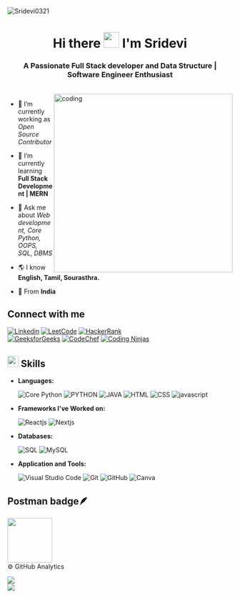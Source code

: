 <p align="left"> <img src="https://komarev.com/ghpvc/?username=Sridevi0321&label=Profile%20views&color=0e75b6&style=flat" alt="Sridevi0321" /> </p>



<h1 align="center">Hi there <img src="https://raw.githubusercontent.com/aemmadi/aemmadi/master/wave.gif" width="35px"> I'm Sridevi</h1>
<h3 align="center">A Passionate Full Stack developer and Data Structure | Software Engineer Enthusiast</h3>

<br/>

<img align="right" alt="coding" width="400"  src="https://mir-s3-cdn-cf.behance.net/project_modules/disp/601014116770475.6068beff4640a.gif">


- 🔭 I’m currently working as *Open Source Contributor*

- 🌱 I’m currently learning **Full Stack Development | MERN**

- 💬 Ask me about *Web development, Core Python, OOPS, SQL, DBMS*

- 🌎 I know **English, Tamil, Sourasthra.**

- 📍 From **India**

## Connect with me 

[![Linkedin](https://img.shields.io/badge/LinkedIn-0077B5?style=for-the-badge&logo=linkedin&logoColor=white&link=https://www.linkedin.com/in/sridevi-krishnamoorthy-9198b2290/)](https://www.linkedin.com/in/sridevi-krishnamoorthy-9198b2290/)
[![LeetCode](https://img.shields.io/badge/-LeetCode-FFA116?style=for-the-badge&logo=LeetCode&logoColor=black&link=https://leetcode.com/u/SriDevi2004/)](https://leetcode.com/u/SriDevi2004/)
[![HackerRank](https://img.shields.io/badge/-Hackerrank-2EC866?style=for-the-badge&logo=HackerRank&logoColor=white&link=https://www.hackerrank.com/profile/devi_krish2124)](https://www.hackerrank.com/profile/devi_krish2124)<br>
[![GeeksforGeeks](https://img.shields.io/badge/GeeksforGeeks-%2300C853.svg?&style=for-the-badge&logo=GeeksforGeeks&logoColor=white&link=https://www.geeksforgeeks.org/user/devikri814u/)](https://www.geeksforgeeks.org/user/devikri814u/)
[![CodeChef](https://img.shields.io/badge/Codechef-%23B92B27.svg?&style=for-the-badge&logo=Codechef&logoColor=white&link=https://www.codechef.com/users/sridevi_2124)](https://www.codechef.com/users/sridevi_2124)
[![Coding Ninjas](https://img.shields.io/badge/Coding%20Ninjas-%23000?style=for-the-badge&logo=codingninjas&logoColor=white&link=https://www.naukri.com/code360/profile/dc458ba0-ea5c-4283-9f73-964b90b6b2e8)](https://www.naukri.com/code360/profile/dc458ba0-ea5c-4283-9f73-964b90b6b2e8)




## <img src="https://media2.giphy.com/media/QssGEmpkyEOhBCb7e1/giphy.gif?cid=ecf05e47a0n3gi1bfqntqmob8g9aid1oyj2wr3ds3mg700bl&rid=giphy.gif" width ="25"><b> Skills</b>

<p align="center">

-  **Languages:**

    ![Core Python](https://img.shields.io/badge/Core%20Python-3776AB?style=for-the-badge&logo=python&logoColor=white)
    ![PYTHON](https://img.shields.io/badge/Python-3776AB?style=for-the-badge&logo=python&logoColor=white)
    ![JAVA](https://img.shields.io/badge/Java-ED8B00?style=for-the-badge&logo=openjdk&logoColor=white)
    ![HTML](https://img.shields.io/badge/html-%23E34F26.svg?style=for-the-badge&logo=html5&logoColor=white)
    ![CSS](https://img.shields.io/badge/css-%231572B6.svg?style=for-the-badge&logo=css3&logoColor=white)
    ![javascript](https://img.shields.io/badge/javascript%20-%23323330.svg?&style=for-the-badge&logo=javascript&logoColor=%23F7DF1E)
  
   
    
-  **Frameworks I've Worked on:**

   ![Reactjs](https://img.shields.io/badge/react%20-%2320232a.svg?&style=for-the-badge&logo=react&logoColor=%2361DAFB)
   ![Nextjs](https://img.shields.io/badge/next.js-000000?style=for-the-badge&logo=nextdotjs&logoColor=white)
   
    
- **Databases:**
  
    ![SQL](https://custom-icon-badges.herokuapp.com/badge/SQL-025E8C.svg?logo=database&logoColor=white)
    ![MySQL](https://img.shields.io/badge/MySQL-00000F?style=for-the-badge&logo=mysql&logoColor=white)
    

    
- **Application and Tools:**

    ![Visual Studio Code](https://img.shields.io/badge/Visual%20Studio%20Code-0078d7.svg?style=for-the-badge&logo=visual-studio-code&logoColor=white)
    ![Git](https://img.shields.io/badge/git-%23F05033.svg?style=for-the-badge&logo=git&logoColor=white)
    ![GitHub](https://img.shields.io/badge/github-%23121011.svg?style=for-the-badge&logo=github&logoColor=white)
    ![Canva](https://img.shields.io/badge/Canva-%2300C4CC.svg?style=for-the-badge&logo=Canva&logoColor=white)
    
</p>
 
 ## Postman badge🪶
 
<div style='display:flex; align-items:center; gap: 10px;' align='center'><a href="https://gssoc.girlscript.tech/leaderboard">
<img src="https://raw.githubusercontent.com/GSSoC24/Postman-Challenge/main/docs/assets/Postman%20White.png" width="100px" height="100px" /></a>
</div>
⚙️ GitHub Analytics

![](https://github-readme-streak-stats.herokuapp.com/?user=Sridevi0321&theme=dark&hide_border=false)<br/>
![](https://github-readme-stats.vercel.app/api/top-langs/?username=Sridevi0321&theme=dark&hide_border=false&include_all_commits=true&count_private=true&layout=compact)
